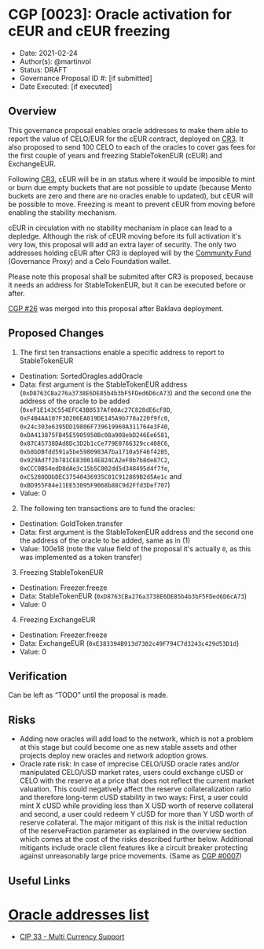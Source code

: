 # CGP [0023]: Oracle activation for cEUR and cEUR freezing

- Date: 2021-02-24
- Author(s): @martinvol
- Status: DRAFT
- Governance Proposal ID #: [if submitted]
- Date Executed: [if executed]

## Overview

This governance proposal enables oracle addresses to make them able to report the value of CELO/EUR for the cEUR contract, deployed on [CR3](https://github.com/celo-org/celo-proposals/blob/master/CGPs/0022.md). It also proposed to send 100 CELO to each of the oracles to cover gas fees for the first couple of years and freezing StableTokenEUR (cEUR) and ExchangeEUR.

Following [CR3](https://github.com/celo-org/celo-proposals/blob/master/CGPs/0022.md), cEUR will be in an status where it would be imposible to mint or burn due empty buckets that are not possible to update (because Mento buckets are zero and there are no oracles enable to updated), but cEUR will be possible to move. Freezing is meant to prevent cEUR from moving before enabling the stability mechanism.

cEUR in circulation with no stability mechanism in place can lead to a depledge. Although the risk of cEUR moving before its full activation it's very low, this proposal will add an extra layer of security. The only two addresses holding cEUR after CR3 is deployed will by the [Community Fund](https://celocommunityfund.org/) (Governance Proxy) and a Celo Foundation wallet.

Please note this proposal shall be submited after CR3 is proposed, because it needs an address for StableTokenEUR, but it can be executed before or after.
 
[CGP #26](https://github.com/celo-org/celo-proposals/blob/master/CGPs/0022.md) was merged into this proposal after Baklava deployment.


## Proposed Changes

1. The first ten transactions enable a specific address to report to StableTokenEUR
  - Destination: SortedOragles.addOracle
  - Data: first argument is the StableTokenEUR address (`0xD8763CBa276a3738E6DE85b4b3bF5FDed6D6cA73`) and the second one the address of the oracle to be added (`0xeF1E143C554EFC43B0537Af00Ac27C828dE6cF8D`, `0xF4B4AA107F30206EA019DE145A9b778a220f9fc0`, `0x24c303e6395DD19806F739619960A311764e3F40`, `0xDA413875FB45E5905950Bc08a908ebD246Ee6581`, `0x87C45738DAd8Dc3D2b1cCe779E0766329cc408C6`, `0xb8bDBfdd591a5be5980983A7ba1710a5F46f42B5`, `0x929Ad7f2b781CE830014E824CA2eF0b7b8de87C2`, `0xCCC0B54edD8dAe3c15b5C002dd5d348495d4f7fe`, `0xC5280DDbDEC37540436935C01C912869B2d5Ae1c` and `0xBD955F84e11EE53095F9068b88C9d2Ffd3Def707`)
  - Value: 0
2. The following ten transactions are to fund the oracles:
  - Destination: GoldToken.transfer
  - Data: first argument is the StableTokenEUR address and the second one the address of the oracle to be added, same as in (1)
  - Value: 100e18  (note the value field of the proposal it's actually `0`, as this was implemented as a token transfer)
3. Freezing StableTokenEUR
  - Destination: Freezer.freeze
  - Data: StableTokenEUR (`0xD8763CBa276a3738E6DE85b4b3bF5FDed6D6cA73`)
  - Value: 0
4. Freezing ExchangeEUR
  - Destination: Freezer.freeze
  - Data: ExchangeEUR (`0xE383394B913d7302c49F794C7d3243c429d53D1d`)
  - Value: 0
## Verification

Can be left as “TODO” until the proposal is made.

## Risks

- Adding new oracles will add load to the network, which is not a problem at this stage but could become one as new stable assets and other projects deploy new oracles and network adoption grows.
- Oracle rate risk: In case of imprecise CELO/USD oracle rates and/or manipulated CELO/USD market rates, users could exchange cUSD or CELO with the reserve at a price that does not reflect the current market valuation. This could negatively affect the reserve collateralization ratio and therefore long-term cUSD stability in two ways: First, a user could mint X cUSD while providing less than X USD worth of reserve collateral and second, a user could redeem Y cUSD for more than Y USD worth of reserve collateral. The major mitigant of this risk is the initial reduction of the reserveFraction parameter as explained in the overview section which comes at the cost of the risks described further below. Additional mitigants include oracle client features like a circuit breaker protecting against unreasonably large price movements. (Same as [CGP #0007](https://github.com/celo-org/celo-proposals/blob/master/CGPs/0007.md))

## Useful Links
# [Oracle addresses list](https://github.com/celo-org/celo-monorepo/issues/6944)
* [CIP 33 - Multi Currency Support](https://github.com/celo-org/celo-proposals/blob/master/CIPs/cip-0033.md)
